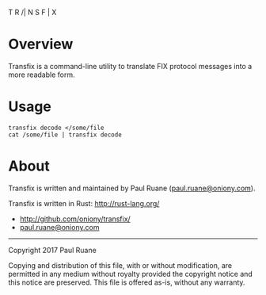 
   T R /| N S F | X

Overview
========

Transfix is a command-line utility to translate FIX protocol
messages into a more readable form.

Usage
=====

    transfix decode </some/file
    cat /some/file | transfix decode

About
=====

Transfix is written and maintained by Paul Ruane (<paul.ruane@oniony.com>).

Transfix is written in Rust: <http://rust-lang.org/>

* <http://github.com/oniony/transfix/>
* <paul.ruane@oniony.com>

- - -

Copyright 2017 Paul Ruane

Copying and distribution of this file, with or without modification,
are permitted in any medium without royalty provided the copyright
notice and this notice are preserved.  This file is offered as-is,
without any warranty.
